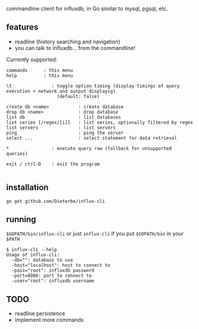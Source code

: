 commandline client for influxdb, in Go
similar to mysql, pgsql, etc.

features
--------

* readline (history searching and navigation)
* you can talk to influxdb... from the commandline!

Currently supported:

```
commands      : this menu
help          : this menu

\t               : toggle option timing (display timings of query execution + network and output displayig)
                   (default: false)

create db <name>           : create database
drop db <name>             : drop database
list db                    : list databases
list series [/regex/[i]]   : list series, optionally filtered by regex
list servers               : list servers
ping                       : ping the server
select ...                 : select statement for data retrieval

*                : execute query raw (fallback for unsupported queries)

exit / ctrl-D    : exit the program


```

installation
------------

```
go get github.com/Dieterbe/influx-cli
```

running
-------

`$GOPATH/bin/influx-cli` or just `influx-cli` if you put `$GOPATH/bin` in your `$PATH`

```
$ influx-cli --help
Usage of influx-cli:
  -db="": database to use
  -host="localhost": host to connect to
  -pass="root": influxdb password
  -port=8086: port to connect to
  -user="root": influxdb username
```

TODO
----

* readline persistence
* implement more commands
